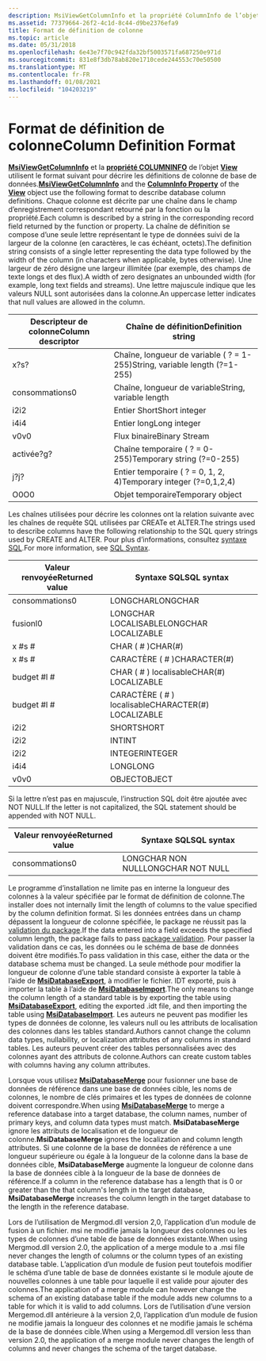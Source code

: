 ```yaml
---
description: MsiViewGetColumnInfo et la propriété ColumnInfo de l’objet View utilisent le format suivant pour décrire les définitions de colonne de base de données.
ms.assetid: 77379664-26f2-4c1d-8c44-d9be2376efa9
title: Format de définition de colonne
ms.topic: article
ms.date: 05/31/2018
ms.openlocfilehash: 6e43e7f70c942fda32bf5003571fa687250e971d
ms.sourcegitcommit: 831e8f3db78ab820e1710cede244553c70e50500
ms.translationtype: MT
ms.contentlocale: fr-FR
ms.lasthandoff: 01/08/2021
ms.locfileid: "104203219"
---
```

# <a name="column-definition-format"></a><span data-ttu-id="7f0fa-103">Format de définition de colonne</span><span class="sxs-lookup"><span data-stu-id="7f0fa-103">Column Definition Format</span></span>

<span data-ttu-id="7f0fa-104">[**MsiViewGetColumnInfo**](/windows/desktop/api/Msiquery/nf-msiquery-msiviewgetcolumninfo) et la [**propriété COLUMNINFO**](view-columninfo.md) de l’objet [**View**](view-object.md) utilisent le format suivant pour décrire les définitions de colonne de base de données.</span><span class="sxs-lookup"><span data-stu-id="7f0fa-104">[**MsiViewGetColumnInfo**](/windows/desktop/api/Msiquery/nf-msiquery-msiviewgetcolumninfo) and the [**ColumnInfo Property**](view-columninfo.md) of the [**View**](view-object.md) object use the following format to describe database column definitions.</span></span> <span data-ttu-id="7f0fa-105">Chaque colonne est décrite par une chaîne dans le champ d’enregistrement correspondant retourné par la fonction ou la propriété.</span><span class="sxs-lookup"><span data-stu-id="7f0fa-105">Each column is described by a string in the corresponding record field returned by the function or property.</span></span> <span data-ttu-id="7f0fa-106">La chaîne de définition se compose d’une seule lettre représentant le type de données suivi de la largeur de la colonne (en caractères, le cas échéant, octets).</span><span class="sxs-lookup"><span data-stu-id="7f0fa-106">The definition string consists of a single letter representing the data type followed by the width of the column (in characters when applicable, bytes otherwise).</span></span> <span data-ttu-id="7f0fa-107">Une largeur de zéro désigne une largeur illimitée (par exemple, des champs de texte longs et des flux).</span><span class="sxs-lookup"><span data-stu-id="7f0fa-107">A width of zero designates an unbounded width (for example, long text fields and streams).</span></span> <span data-ttu-id="7f0fa-108">Une lettre majuscule indique que les valeurs NULL sont autorisées dans la colonne.</span><span class="sxs-lookup"><span data-stu-id="7f0fa-108">An uppercase letter indicates that null values are allowed in the column.</span></span>



| <span data-ttu-id="7f0fa-109">Descripteur de colonne</span><span class="sxs-lookup"><span data-stu-id="7f0fa-109">Column descriptor</span></span> | <span data-ttu-id="7f0fa-110">Chaîne de définition</span><span class="sxs-lookup"><span data-stu-id="7f0fa-110">Definition string</span></span>                 |
|-------------------|-----------------------------------|
| <span data-ttu-id="7f0fa-111">x?</span><span class="sxs-lookup"><span data-stu-id="7f0fa-111">s?</span></span>                | <span data-ttu-id="7f0fa-112">Chaîne, longueur de variable ( ? = 1-255)</span><span class="sxs-lookup"><span data-stu-id="7f0fa-112">String, variable length (?=1-255)</span></span> |
| <span data-ttu-id="7f0fa-113">consommation</span><span class="sxs-lookup"><span data-stu-id="7f0fa-113">s0</span></span>                | <span data-ttu-id="7f0fa-114">Chaîne, longueur de variable</span><span class="sxs-lookup"><span data-stu-id="7f0fa-114">String, variable length</span></span>           |
| <span data-ttu-id="7f0fa-115">i2</span><span class="sxs-lookup"><span data-stu-id="7f0fa-115">i2</span></span>                | <span data-ttu-id="7f0fa-116">Entier Short</span><span class="sxs-lookup"><span data-stu-id="7f0fa-116">Short integer</span></span>                     |
| <span data-ttu-id="7f0fa-117">i4</span><span class="sxs-lookup"><span data-stu-id="7f0fa-117">i4</span></span>                | <span data-ttu-id="7f0fa-118">Entier long</span><span class="sxs-lookup"><span data-stu-id="7f0fa-118">Long integer</span></span>                      |
| <span data-ttu-id="7f0fa-119">v0</span><span class="sxs-lookup"><span data-stu-id="7f0fa-119">v0</span></span>                | <span data-ttu-id="7f0fa-120">Flux binaire</span><span class="sxs-lookup"><span data-stu-id="7f0fa-120">Binary Stream</span></span>                     |
| <span data-ttu-id="7f0fa-121">activée?</span><span class="sxs-lookup"><span data-stu-id="7f0fa-121">g?</span></span>                | <span data-ttu-id="7f0fa-122">Chaîne temporaire ( ? = 0-255)</span><span class="sxs-lookup"><span data-stu-id="7f0fa-122">Temporary string (?=0-255)</span></span>        |
| <span data-ttu-id="7f0fa-123">j?</span><span class="sxs-lookup"><span data-stu-id="7f0fa-123">j?</span></span>                | <span data-ttu-id="7f0fa-124">Entier temporaire ( ? = 0, 1, 2, 4)</span><span class="sxs-lookup"><span data-stu-id="7f0fa-124">Temporary integer (?=0,1,2,4)</span></span>     |
| <span data-ttu-id="7f0fa-125">O0</span><span class="sxs-lookup"><span data-stu-id="7f0fa-125">O0</span></span>                | <span data-ttu-id="7f0fa-126">Objet temporaire</span><span class="sxs-lookup"><span data-stu-id="7f0fa-126">Temporary object</span></span>                  |



 

<span data-ttu-id="7f0fa-127">Les chaînes utilisées pour décrire les colonnes ont la relation suivante avec les chaînes de requête SQL utilisées par CREATe et ALTER.</span><span class="sxs-lookup"><span data-stu-id="7f0fa-127">The strings used to describe columns have the following relationship to the SQL query strings used by CREATE and ALTER.</span></span> <span data-ttu-id="7f0fa-128">Pour plus d’informations, consultez [syntaxe SQL](sql-syntax.md).</span><span class="sxs-lookup"><span data-stu-id="7f0fa-128">For more information, see [SQL Syntax](sql-syntax.md).</span></span>



| <span data-ttu-id="7f0fa-129">Valeur renvoyée</span><span class="sxs-lookup"><span data-stu-id="7f0fa-129">Returned value</span></span> | <span data-ttu-id="7f0fa-130">Syntaxe SQL</span><span class="sxs-lookup"><span data-stu-id="7f0fa-130">SQL syntax</span></span>                |
|----------------|---------------------------|
| <span data-ttu-id="7f0fa-131">consommation</span><span class="sxs-lookup"><span data-stu-id="7f0fa-131">s0</span></span>             | <span data-ttu-id="7f0fa-132">LONGCHAR</span><span class="sxs-lookup"><span data-stu-id="7f0fa-132">LONGCHAR</span></span>                  |
| <span data-ttu-id="7f0fa-133">fusion</span><span class="sxs-lookup"><span data-stu-id="7f0fa-133">l0</span></span>             | <span data-ttu-id="7f0fa-134">LONGCHAR LOCALISABLE</span><span class="sxs-lookup"><span data-stu-id="7f0fa-134">LONGCHAR LOCALIZABLE</span></span>      |
| <span data-ttu-id="7f0fa-135">x \#</span><span class="sxs-lookup"><span data-stu-id="7f0fa-135">s \#</span></span>           | <span data-ttu-id="7f0fa-136">CHAR ( \# )</span><span class="sxs-lookup"><span data-stu-id="7f0fa-136">CHAR(\#)</span></span>                  |
| <span data-ttu-id="7f0fa-137">x \#</span><span class="sxs-lookup"><span data-stu-id="7f0fa-137">s \#</span></span>           | <span data-ttu-id="7f0fa-138">CARACTÈRE ( \# )</span><span class="sxs-lookup"><span data-stu-id="7f0fa-138">CHARACTER(\#)</span></span>             |
| <span data-ttu-id="7f0fa-139">budget \#</span><span class="sxs-lookup"><span data-stu-id="7f0fa-139">l \#</span></span>           | <span data-ttu-id="7f0fa-140">CHAR ( \# ) localisable</span><span class="sxs-lookup"><span data-stu-id="7f0fa-140">CHAR(\#) LOCALIZABLE</span></span>      |
| <span data-ttu-id="7f0fa-141">budget \#</span><span class="sxs-lookup"><span data-stu-id="7f0fa-141">l \#</span></span>           | <span data-ttu-id="7f0fa-142">CARACTÈRE ( \# ) localisable</span><span class="sxs-lookup"><span data-stu-id="7f0fa-142">CHARACTER(\#) LOCALIZABLE</span></span> |
| <span data-ttu-id="7f0fa-143">i2</span><span class="sxs-lookup"><span data-stu-id="7f0fa-143">i2</span></span>             | <span data-ttu-id="7f0fa-144">SHORT</span><span class="sxs-lookup"><span data-stu-id="7f0fa-144">SHORT</span></span>                     |
| <span data-ttu-id="7f0fa-145">i2</span><span class="sxs-lookup"><span data-stu-id="7f0fa-145">i2</span></span>             | <span data-ttu-id="7f0fa-146">INT</span><span class="sxs-lookup"><span data-stu-id="7f0fa-146">INT</span></span>                       |
| <span data-ttu-id="7f0fa-147">i2</span><span class="sxs-lookup"><span data-stu-id="7f0fa-147">i2</span></span>             | <span data-ttu-id="7f0fa-148">INTEGER</span><span class="sxs-lookup"><span data-stu-id="7f0fa-148">INTEGER</span></span>                   |
| <span data-ttu-id="7f0fa-149">i4</span><span class="sxs-lookup"><span data-stu-id="7f0fa-149">i4</span></span>             | <span data-ttu-id="7f0fa-150">LONG</span><span class="sxs-lookup"><span data-stu-id="7f0fa-150">LONG</span></span>                      |
| <span data-ttu-id="7f0fa-151">v0</span><span class="sxs-lookup"><span data-stu-id="7f0fa-151">v0</span></span>             | <span data-ttu-id="7f0fa-152">OBJECT</span><span class="sxs-lookup"><span data-stu-id="7f0fa-152">OBJECT</span></span>                    |



 

<span data-ttu-id="7f0fa-153">Si la lettre n’est pas en majuscule, l’instruction SQL doit être ajoutée avec NOT NULL.</span><span class="sxs-lookup"><span data-stu-id="7f0fa-153">If the letter is not capitalized, the SQL statement should be appended with NOT NULL.</span></span>



| <span data-ttu-id="7f0fa-154">Valeur renvoyée</span><span class="sxs-lookup"><span data-stu-id="7f0fa-154">Returned value</span></span> | <span data-ttu-id="7f0fa-155">Syntaxe SQL</span><span class="sxs-lookup"><span data-stu-id="7f0fa-155">SQL syntax</span></span>        |
|----------------|-------------------|
| <span data-ttu-id="7f0fa-156">consommation</span><span class="sxs-lookup"><span data-stu-id="7f0fa-156">s0</span></span>             | <span data-ttu-id="7f0fa-157">LONGCHAR NON NULL</span><span class="sxs-lookup"><span data-stu-id="7f0fa-157">LONGCHAR NOT NULL</span></span> |



 

<span data-ttu-id="7f0fa-158">Le programme d’installation ne limite pas en interne la longueur des colonnes à la valeur spécifiée par le format de définition de colonne.</span><span class="sxs-lookup"><span data-stu-id="7f0fa-158">The installer does not internally limit the length of columns to the value specified by the column definition format.</span></span> <span data-ttu-id="7f0fa-159">Si les données entrées dans un champ dépassent la longueur de colonne spécifiée, le package ne réussit pas la [validation du package](package-validation.md).</span><span class="sxs-lookup"><span data-stu-id="7f0fa-159">If the data entered into a field exceeds the specified column length, the package fails to pass [package validation](package-validation.md).</span></span> <span data-ttu-id="7f0fa-160">Pour passer la validation dans ce cas, les données ou le schéma de base de données doivent être modifiés.</span><span class="sxs-lookup"><span data-stu-id="7f0fa-160">To pass validation in this case, either the data or the database schema must be changed.</span></span> <span data-ttu-id="7f0fa-161">La seule méthode pour modifier la longueur de colonne d’une table standard consiste à exporter la table à l’aide de [**MsiDatabaseExport**](/windows/desktop/api/Msiquery/nf-msiquery-msidatabaseexporta), à modifier le fichier. IDT exporté, puis à importer la table à l’aide de [**MsiDatabaseImport**](/windows/desktop/api/Msiquery/nf-msiquery-msidatabaseimporta).</span><span class="sxs-lookup"><span data-stu-id="7f0fa-161">The only means to change the column length of a standard table is by exporting the table using [**MsiDatabaseExport**](/windows/desktop/api/Msiquery/nf-msiquery-msidatabaseexporta), editing the exported .idt file, and then importing the table using [**MsiDatabaseImport**](/windows/desktop/api/Msiquery/nf-msiquery-msidatabaseimporta).</span></span> <span data-ttu-id="7f0fa-162">Les auteurs ne peuvent pas modifier les types de données de colonne, les valeurs null ou les attributs de localisation des colonnes dans les tables standard.</span><span class="sxs-lookup"><span data-stu-id="7f0fa-162">Authors cannot change the column data types, nullability, or localization attributes of any columns in standard tables.</span></span> <span data-ttu-id="7f0fa-163">Les auteurs peuvent créer des tables personnalisées avec des colonnes ayant des attributs de colonne.</span><span class="sxs-lookup"><span data-stu-id="7f0fa-163">Authors can create custom tables with columns having any column attributes.</span></span>

<span data-ttu-id="7f0fa-164">Lorsque vous utilisez [**MsiDatabaseMerge**](/windows/desktop/api/Msiquery/nf-msiquery-msidatabasemergea) pour fusionner une base de données de référence dans une base de données cible, les noms de colonnes, le nombre de clés primaires et les types de données de colonne doivent correspondre.</span><span class="sxs-lookup"><span data-stu-id="7f0fa-164">When using [**MsiDatabaseMerge**](/windows/desktop/api/Msiquery/nf-msiquery-msidatabasemergea) to merge a reference database into a target database, the column names, number of primary keys, and column data types must match.</span></span> <span data-ttu-id="7f0fa-165">**MsiDatabaseMerge** ignore les attributs de localisation et de longueur de colonne.</span><span class="sxs-lookup"><span data-stu-id="7f0fa-165">**MsiDatabaseMerge** ignores the localization and column length attributes.</span></span> <span data-ttu-id="7f0fa-166">Si une colonne de la base de données de référence a une longueur supérieure ou égale à la longueur de la colonne dans la base de données cible, **MsiDatabaseMerge** augmente la longueur de colonne dans la base de données cible à la longueur de la base de données de référence.</span><span class="sxs-lookup"><span data-stu-id="7f0fa-166">If a column in the reference database has a length that is 0 or greater than the that column's length in the target database, **MsiDatabaseMerge** increases the column length in the target database to the length in the reference database.</span></span>

<span data-ttu-id="7f0fa-167">Lors de l’utilisation de Mergmod.dll version 2,0, l’application d’un module de fusion à un fichier. msi ne modifie jamais la longueur des colonnes ou les types de colonnes d’une table de base de données existante.</span><span class="sxs-lookup"><span data-stu-id="7f0fa-167">When using Mergmod.dll version 2.0, the application of a merge module to a .msi file never changes the length of columns or the column types of an existing database table.</span></span> <span data-ttu-id="7f0fa-168">L’application d’un module de fusion peut toutefois modifier le schéma d’une table de base de données existante si le module ajoute de nouvelles colonnes à une table pour laquelle il est valide pour ajouter des colonnes.</span><span class="sxs-lookup"><span data-stu-id="7f0fa-168">The application of a merge module can however change the schema of an existing database table if the module adds new columns to a table for which it is valid to add columns.</span></span> <span data-ttu-id="7f0fa-169">Lors de l’utilisation d’une version Mergemod.dll antérieure à la version 2,0, l’application d’un module de fusion ne modifie jamais la longueur des colonnes et ne modifie jamais le schéma de la base de données cible.</span><span class="sxs-lookup"><span data-stu-id="7f0fa-169">When using a Mergemod.dll version less than version 2.0, the application of a merge module never changes the length of columns and never changes the schema of the target database.</span></span>

 

 



